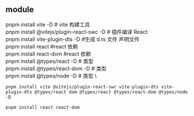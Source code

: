 ## module

pnpm install vite -D # vite 构建工具 \
pnpm install @vitejs/plugin-react-swc -D # 插件编译 React \
pnpm install vite-plugin-dts -D #生成 d.ts 文件 声明文件 \
pnpm install react #react 依赖 \
pnpm install react-dom #react 依赖 \
pnpm install @types/react -D # 类型 \
pnpm install @types/react-dom -D # 类型 \
pnpm install @types/node -D # 类型 \

```shell
pnpm install vite @vitejs/plugin-react-swc vite-plugin-dts vite-plugin-dts @types/react dom @types/react @types/react-dom @types/node -D

pnpm install react react-dom
```

